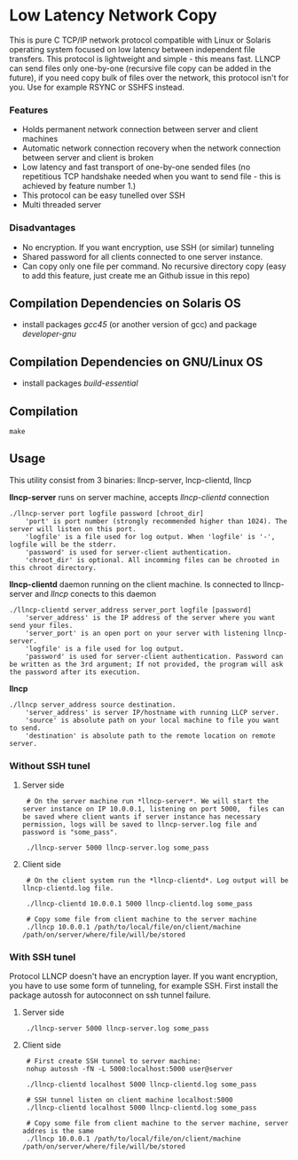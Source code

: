 # Low Latency Network Copy
This is pure C TCP/IP network protocol compatible with Linux or Solaris operating system focused on low latency between independent file transfers. This protocol is lightweight and simple - this means fast. LLNCP can send files only one-by-one (recursive file copy can be added in the future), if you need copy bulk of files over the network, this protocol isn't for you. Use for example RSYNC or SSHFS instead.

### Features
*  Holds permanent network connection between server and client machines
*  Automatic network connection recovery when the network connection between server and client is broken
*  Low latency and fast transport of one-by-one sended files (no repetitious TCP handshake needed when you want to send file - this is achieved by feature number 1.)
*  This protocol can be easy tunelled over SSH
*  Multi threaded server

### Disadvantages
*  No encryption. If you want encryption, use SSH (or similar) tunneling
*  Shared password for all clients connected to one server instance.
*  Can copy only one file per command. No recursive directory copy (easy to add this feature, just create me an Github issue in this repo)

## Compilation Dependencies on Solaris OS
*  install packages *gcc45* (or another version of gcc) and package *developer-gnu*

## Compilation Dependencies on GNU/Linux OS
*  install packages *build-essential*

## Compilation
```
make
```


## Usage

This utility consist from 3 binaries: llncp-server, lncp-clientd, llncp

**llncp-server** runs on server machine, accepts *llncp-clientd* connection

	./llncp-server port logfile password [chroot_dir]	
		'port' is port number (strongly recommended higher than 1024). The server will listen on this port.
		'logfile' is a file used for log output. When 'logfile' is '-', logfile will be the stderr.
		'password' is used for server-client authentication.
		'chroot_dir' is optional. All incomming files can be chrooted in this chroot directory.

**llncp-clientd** daemon running on the client machine. Is connected to llncp-server and *llncp* conects to this daemon

	./llncp-clientd server_address server_port logfile [password]	
		'server_address' is the IP address of the server where you want send your files.
		'server_port' is an open port on your server with listening llncp-server.
		'logfile' is a file used for log output.
		'password' is used for server-client authentication. Password can be written as the 3rd argument; If not provided, the program will ask the password after its execution.

**llncp**

	./llncp server_address source destination.
		'server_address' is server IP/hostname with running LLCP server.
		'source' is absolute path on your local machine to file you want to send.
		'destination' is absolute path to the remote location on remote server.




### Without SSH tunel

1. Server side

		# On the server machine run *llncp-server*. We will start the server instance on IP 10.0.0.1, listening on port 5000,  files can be saved where client wants if server instance has necessary permission, logs will be saved to llncp-server.log file and password is "some_pass".
		
		./llncp-server 5000 llncp-server.log some_pass
2. Client side

		# On the client system run the *llncp-clientd*. Log output will be llncp-clientd.log file.
		
		./llncp-clientd 10.0.0.1 5000 llncp-clientd.log some_pass
		
		# Copy some file from client machine to the server machine
		./llncp 10.0.0.1 /path/to/local/file/on/client/machine /path/on/server/where/file/will/be/stored


### With SSH tunel
Protocol LLNCP doesn't have an encryption layer. If you want encryption, you have to use some form of tunneling, for example SSH. First install the package autossh for autoconnect on ssh tunnel failure.

1. Server side
		
		./llncp-server 5000 llncp-server.log some_pass
		
2. Client side
		
		# First create SSH tunnel to server machine:
		nohup autossh -fN -L 5000:localhost:5000 user@server
		
		./llncp-clientd localhost 5000 llncp-clientd.log some_pass
		
		# SSH tunnel listen on client machine localhost:5000
		./llncp-clientd localhost 5000 llncp-clientd.log some_pass
		
		# Copy some file from client machine to the server machine, server addres is the same
		./llncp 10.0.0.1 /path/to/local/file/on/client/machine /path/on/server/where/file/will/be/stored
	
	

 


